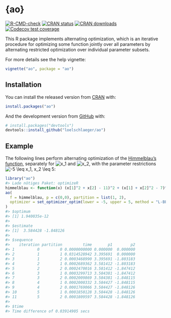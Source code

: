 
<!-- README.md is generated from README.Rmd. Please edit that file -->

# {ao}

<!-- badges: start -->

[![R-CMD-check](https://github.com/loelschlaeger/ao/workflows/R-CMD-check/badge.svg)](https://github.com/loelschlaeger/ao/actions)
[![CRAN
status](https://www.r-pkg.org/badges/version-last-release/ao)](https://www.r-pkg.org/badges/version-last-release/ao)
[![CRAN
downloads](https://cranlogs.r-pkg.org/badges/grand-total/ao)](https://cranlogs.r-pkg.org/badges/grand-total/ao)
[![Codecov test
coverage](https://codecov.io/gh/loelschlaeger/ao/branch/main/graph/badge.svg)](https://app.codecov.io/gh/loelschlaeger/ao?branch=main)
<!-- badges: end -->

This R package implements alternating optimization, which is an
iterative procedure for optimizing some function jointly over all
parameters by alternating restricted optimization over individual
parameter subsets.

For more details see the help vignette:

``` r
vignette("ao", package = "ao")
```

## Installation

You can install the released version from
[CRAN](https://CRAN.R-project.org) with:

``` r
install.packages("ao")
```

And the development version from [GitHub](https://github.com/) with:

``` r
# install.packages("devtools")
devtools::install_github("loelschlaeger/ao")
```

## Example

The following lines perform alternating optimization of the
[Himmelblau’s
function](https://en.wikipedia.org/wiki/Himmelblau%27s_function),
separately for
![x_1](https://latex.codecogs.com/png.image?%5Cdpi%7B110%7D&space;%5Cbg_white&space;x_1 "x_1")
and
![x_2](https://latex.codecogs.com/png.image?%5Cdpi%7B110%7D&space;%5Cbg_white&space;x_2 "x_2"),
with the parameter restrictions
![-5 \leq x_1, x_2 \leq 5](https://latex.codecogs.com/png.image?%5Cdpi%7B110%7D&space;%5Cbg_white&space;-5%20%5Cleq%20x_1%2C%20x_2%20%5Cleq%205 "-5 \leq x_1, x_2 \leq 5"):

``` r
library("ao")
#> Lade nötiges Paket: optimizeR
himmelblau <- function(x) (x[1]^2 + x[2] - 11)^2 + (x[1] + x[2]^2 - 7)^2
ao(
  f = himmelblau, p = c(0,0), partition = list(1, 2),
  optimizer = set_optimizer_optim(lower = -5, upper = 5, method = "L-BFGS-B")
)
#> $optimum
#> [1] 1.940035e-12
#> 
#> $estimate
#> [1]  3.584428 -1.848126
#> 
#> $sequence
#>    iteration partition         time       p1        p2
#> 1          0         0 0.0000000000 0.000000  0.000000
#> 2          1         1 0.0314528942 3.395691  0.000000
#> 3          1         2 0.0003468990 3.395691 -1.803183
#> 4          2         1 0.0002689362 3.581412 -1.803183
#> 5          2         2 0.0002470016 3.581412 -1.847412
#> 6          3         1 0.0003299713 3.584381 -1.847412
#> 7          3         2 0.0002009869 3.584381 -1.848115
#> 8          4         1 0.0002000332 3.584427 -1.848115
#> 9          4         2 0.0001769066 3.584427 -1.848126
#> 10         5         1 0.0001850128 3.584428 -1.848126
#> 11         5         2 0.0001809597 3.584428 -1.848126
#> 
#> $time
#> Time difference of 0.03914905 secs
```
